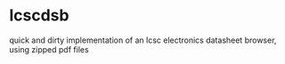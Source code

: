 # lcscdsb
quick and dirty implementation of an lcsc electronics datasheet browser, using zipped pdf files
